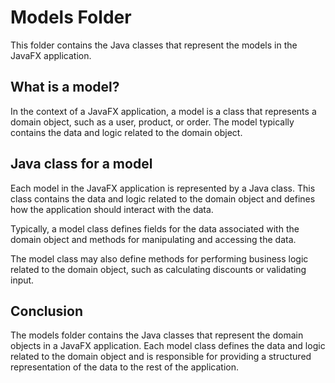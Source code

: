 # Models Folder

This folder contains the Java classes that represent the models in the JavaFX application.

## What is a model?

In the context of a JavaFX application, a model is a class that represents a domain object, such as a user, product, or order. The model typically contains the data and logic related to the domain object.

## Java class for a model

Each model in the JavaFX application is represented by a Java class. This class contains the data and logic related to the domain object and defines how the application should interact with the data.

Typically, a model class defines fields for the data associated with the domain object and methods for manipulating and accessing the data.

The model class may also define methods for performing business logic related to the domain object, such as calculating discounts or validating input.

## Conclusion

The models folder contains the Java classes that represent the domain objects in a JavaFX application. Each model class defines the data and logic related to the domain object and is responsible for providing a structured representation of the data to the rest of the application.
